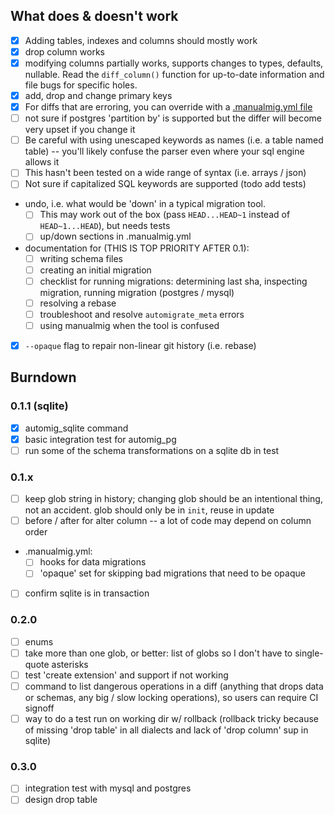 ## What does & doesn't work

* [x] Adding tables, indexes and columns should mostly work
* [x] drop column works
* [x] modifying columns partially works, supports changes to types, defaults, nullable. Read the `diff_column()` function for up-to-date information and file bugs for specific holes.
* [x] add, drop and change primary keys
* [x] For diffs that are erroring, you can override with a [.manualmig.yml file](./.manualmig.yml)
* [ ] not sure if postgres 'partition by' is supported but the differ will become very upset if you change it
* [ ] Be careful with using unescaped keywords as names (i.e. a table named table) -- you'll likely confuse the parser even where your sql engine allows it
* [ ] This hasn't been tested on a wide range of syntax (i.e. arrays / json)
* [ ] Not sure if capitalized SQL keywords are supported (todo add tests)
* undo, i.e. what would be 'down' in a typical migration tool.
  - [ ] This may work out of the box (pass `HEAD...HEAD~1` instead of `HEAD~1...HEAD`), but needs tests
  - [ ] up/down sections in .manualmig.yml
* documentation for (THIS IS TOP PRIORITY AFTER 0.1):
  - [ ] writing schema files
  - [ ] creating an initial migration
  - [ ] checklist for running migrations: determining last sha, inspecting migration, running migration (postgres / mysql)
  - [ ] resolving a rebase
  - [ ] troubleshoot and resolve `automigrate_meta` errors
  - [ ] using manualmig when the tool is confused
* [x] `--opaque` flag to repair non-linear git history (i.e. rebase)

## Burndown

### 0.1.1 (sqlite)

* [x] automig\_sqlite command
* [x] basic integration test for automig\_pg
* [ ] run some of the schema transformations on a sqlite db in test

### 0.1.x

* [ ] keep glob string in history; changing glob should be an intentional thing, not an accident. glob should only be in `init`, reuse in update
* [ ] before / after for alter column -- a lot of code may depend on column order
* .manualmig.yml:
	- [ ] hooks for data migrations
	- [ ] 'opaque' set for skipping bad migrations that need to be opaque
* [ ] confirm sqlite is in transaction

### 0.2.0

* [ ] enums
* [ ] take more than one glob, or better: list of globs so I don't have to single-quote asterisks
* [ ] test 'create extension' and support if not working
* [ ] command to list dangerous operations in a diff (anything that drops data or schemas, any big / slow locking operations), so users can require CI signoff
* [ ] way to do a test run on working dir w/ rollback (rollback tricky because of missing 'drop table' in all dialects and lack of 'drop column' sup in sqlite)

### 0.3.0

* [ ] integration test with mysql and postgres
* [ ] design drop table

